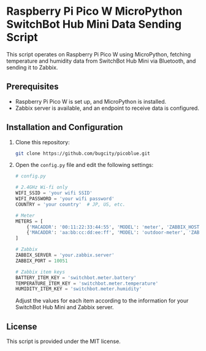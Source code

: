 # Raspberry Pi Pico W MicroPython SwitchBot Hub Mini Data Sending Script

This script operates on Raspberry Pi Pico W using MicroPython, fetching temperature and humidity data from SwitchBot Hub Mini via Bluetooth, and sending it to Zabbix.

## Prerequisites

- Raspberry Pi Pico W is set up, and MicroPython is installed.
- Zabbix server is available, and an endpoint to receive data is configured.

## Installation and Configuration

1. Clone this repository:

    ```bash
    git clone https://github.com/bugcity/picoblue.git
    ```

2. Open the `config.py` file and edit the following settings:

    ```python
    # config.py

    # 2.4GHz Wi-fi only
    WIFI_SSID = 'your wifi SSID'
    WIFI_PASSWORD = 'your wifi password'
    COUNTRY = 'your country'  # JP, US, etc.

    # Meter
    METERS = [
        {'MACADDR': '00:11:22:33:44:55', 'MODEL': 'meter', 'ZABBIX_HOST': 'host name meter'},
        {'MACADDR': 'aa:bb:cc:dd:ee:ff', 'MODEL': 'outdoor-meter', 'ZABBIX_HOST': 'host name outdoor-meter'},
    ]

    # Zabbix
    ZABBIX_SERVER = 'your.zabbix.server'
    ZABBIX_PORT = 10051

    # Zabbix item keys
    BATTERY_ITEM_KEY = 'switchbot.meter.battery'
    TEMPERATURE_ITEM_KEY = 'switchbot.meter.temperature'
    HUMIDITY_ITEM_KEY = 'switchbot.meter.humidity'
    ```

    Adjust the values for each item according to the information for your SwitchBot Hub Mini and Zabbix server.

## License

This script is provided under the MIT license.

